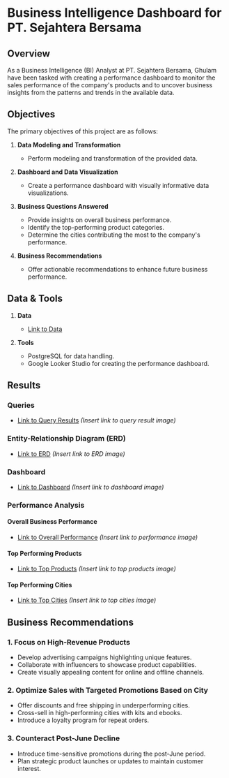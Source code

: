 # Business Intelligence Dashboard for PT. Sejahtera Bersama

## Overview

As a Business Intelligence (BI) Analyst at PT. Sejahtera Bersama, Ghulam have been tasked with creating a performance dashboard to monitor the sales performance of the company's products and to uncover business insights from the patterns and trends in the available data.


## Objectives

The primary objectives of this project are as follows:

1. **Data Modeling and Transformation**
   - Perform modeling and transformation of the provided data.

2. **Dashboard and Data Visualization**
   - Create a performance dashboard with visually informative data visualizations.

3. **Business Questions Answered**
   - Provide insights on overall business performance.
   - Identify the top-performing product categories.
   - Determine the cities contributing the most to the company's performance.

4. **Business Recommendations**
   - Offer actionable recommendations to enhance future business performance.

## Data & Tools

1. **Data**
   - [Link to Data](https://drive.google.com/file/d/1RwsBQ1FriNfz6qiq0V5nD7gF7jO81To3/view)

2. **Tools**
   - PostgreSQL for data handling.
   - Google Looker Studio for creating the performance dashboard.

## Results

### Queries
- [Link to Query Results](#) *(Insert link to query result image)*

### Entity-Relationship Diagram (ERD)
- [Link to ERD](#) *(Insert link to ERD image)*

### Dashboard
- [Link to Dashboard](#) *(Insert link to dashboard image)*

### Performance Analysis

#### Overall Business Performance
- [Link to Overall Performance](#) *(Insert link to performance image)*

#### Top Performing Products
- [Link to Top Products](#) *(Insert link to top products image)*

#### Top Performing Cities
- [Link to Top Cities](#) *(Insert link to top cities image)*

## Business Recommendations

### 1. Focus on High-Revenue Products
   - Develop advertising campaigns highlighting unique features.
   - Collaborate with influencers to showcase product capabilities.
   - Create visually appealing content for online and offline channels.

### 2. Optimize Sales with Targeted Promotions Based on City
   - Offer discounts and free shipping in underperforming cities.
   - Cross-sell in high-performing cities with kits and ebooks.
   - Introduce a loyalty program for repeat orders.

### 3. Counteract Post-June Decline
   - Introduce time-sensitive promotions during the post-June period.
   - Plan strategic product launches or updates to maintain customer interest.
